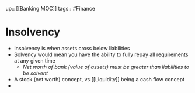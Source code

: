 up:: [[Banking MOC]]
tags:: #Finance 
# Insolvency
- Insolvency is when assets cross below liabilities
- Solvency would mean you have the ability to fully repay all requirements at any given time
	- *Net worth of bank (value of assets) must be greater than liabilities to be solvent*
- A stock (net worth) concept, vs [[Liquidity]] being a cash flow concept
- 